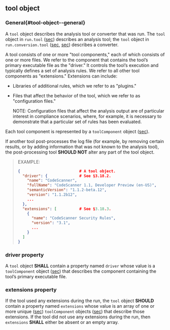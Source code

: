 ## tool object

### General{#tool-object--general}

A `tool` object describes the analysis tool or converter that was run. The `tool` object in `run.tool` ([sec](#run-object--tool-property)) describes an analysis tool; the `tool` object in `run.conversion.tool` ([sec](#conversion-property), [sec](#conversion-object--tool-property)) describes a converter.

A tool consists of one or more "tool components," each of which consists of one or more files. We refer to the component that contains the tool’s primary executable file as the "driver." It controls the tool’s execution and typically defines a set of analysis rules. We refer to all other tool components as "extensions." Extensions can include:

- Libraries of additional rules, which we refer to as "plugins."

- Files that affect the behavior of the tool, which we refer to as "configuration files."

    NOTE: Configuration files that affect the analysis output are of particular interest in compliance scenarios, where, for example, it is necessary to demonstrate that a particular set of rules has been evaluated.

Each tool component is represented by a `toolComponent` object ([sec](#toolcomponent-object)).

If another tool post-processes the log file (for example, by removing certain results, or by adding information that was not known to the analysis tool), the post-processing tool **SHOULD NOT** alter any part of the tool object.

> EXAMPLE:
> 
> ```json
> {                          # A tool object.
>   "driver": {              # See §3.18.2.
>     "name": "CodeScanner",
>     "fullName": "CodeScanner 1.1, Developer Preview (en-US)",
>     "semanticVersion": "1.1.2-beta.12",
>     "version": "1.1.2b12",
>     ...
>   },
>   "extensions": [          # See §3.18.3.
>     {
>       "name": "CodeScanner Security Rules",
>       "version": "3.1",
>       ...
>     }
>   ]
> }
> ```

### driver property

A `tool` object **SHALL** contain a property named `driver` whose value is a `toolComponent` object ([sec](#toolcomponent-object)) that describes the component containing the tool’s primary executable file.

### extensions property

If the tool used any extensions during the run, the `tool` object **SHOULD** contain a property named `extensions` whose value is an array of one or more unique ([sec](#array-properties-with-unique-values)) `toolComponent` objects ([sec](#toolcomponent-object)) that describe those extensions. If the tool did not use any extensions during the run, then `extensions` **SHALL** either be absent or an empty array.
